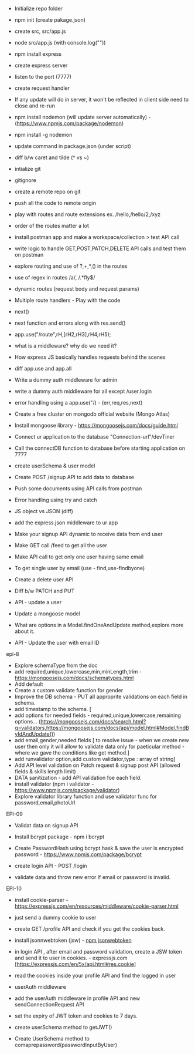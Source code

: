 - Initialize repo folder
- npm init (create pakage.json)
- create src, src/app.js
- node src/app.js (with console.log(""))
- npm install express
- create express server
- listen to the port (7777)
- create request handler
- If any update will do in server, it won't be reflected in client side need to close and re-run
- npm install nodemon (will update server automatically) - (https://www.npmjs.com/package/nodemon)
- npm install -g nodemon
- update command in package.json (under script)
- diff b/w caret and tilde (^ vs ~)

- intialize git 
- gitignore
- create a remote repo on git
- push all the code to remote origin
- play with routes and route extensions ex. /hello,/hello/2,/xyz
- order of the routes matter a lot
- install postman app and make a workspace/collection > test API call
- write logic to handle GET,POST,PATCH,DELETE API calls and test them on postman
- explore routing and use of ?,+,*,() in the routes
- use of regex in routes /a/, /.*fly$/
- dynamic routes (request body and request params)

- Multiple route handlers - Play with the code
- next()
- next function and errors along with res.send()
- app.use("/route",rH,[rH2,rH3],rH4,rH5);
- what is a middleware? why do we need it?
- How express JS basically handles requests behind the scenes
- diff app.use and app.all
- Write a dummy auth middleware for admin
- write a dummy auth middleware for all except /user.login
- error handling using a app.use("/) - (err,req,res,next)

- Create a free cluster on mongodb official website (Mongo Atlas)
- Install mongoose library - https://mongoosejs.com/docs/guide.html
- Connect ur application to the database "Connection-url"/devTiner
- Call the connectDB function to database before starting application on 7777
- create userSchema & user model
- Create POST /signup API to add data to database
- Push some documents using API calls from postman
- Error handling using try and catch

- JS object vs JSON (diff)
- add the express.json middleware to ur app
- Make your signup API dynamic to receive data from end user
- Make GET call /feed to get all the user
- Make API call to get only one user having same email
- To get single user by email (use - find,use-findbyone)
- Create a delete user API
- Diff b/w PATCH and PUT
- API - update a user
- Update a mongoose model
- What are options in a Model.findOneAndUpdate method,explore more about it.
- API - Update the user with email ID

epi-8
- Explore schemaType from the doc
- add required,unique,lowercase,min,minLength,trim - https://mongoosejs.com/docs/schematypes.html
- Add default
- Create a custom validate function for gender
- Improve the DB schema - PUT all approprite validations on each field in schema.
- add timestamp to the schema.
[
- add options for needed fields - required,unique,lowercase,remaining options... (https://mongoosejs.com/docs/search.html?q=validators,https://mongoosejs.com/docs/api/model.html#Model.findByIdAndUpdate())
- add email,gender,needed fields
  [ to resolve issue - when we create new user then only it will allow to validate data only for paeticular method - where we gave the conditions like get method.]
- add runvalidator option,add custom validator,type : array of string]
- Add API level validation on Patch request & signup post API (allowed fields & skills length limit)
- DATA sanitization - add API validation foe each field.
- install validator (npm i validator - https://www.npmjs.com/package/validator)
- Explore validator library function and use validator func for password,email,photoUrl

EPI-09
- Validat data on signup API
- Install bcrypt package - npm i bcrypt
- Create PasswordHash using bcrypt.hask & save the user is encrypted password - https://www.npmjs.com/package/bcrypt

- create login API - POST /login
- validate data and throw new error If email or password is invalid.

EPI-10
- install cookie-parser - https://expressjs.com/en/resources/middleware/cookie-parser.html
- just send a dummy cookie to user
- create GET /profile API and check if you get the cookies back.
- install jsonnwebtoken (jsw) - [npm jsonwebtoken](https://www.npmjs.com/package/jsonwebtoken)
- in login API , after email and password validation, create a JSW token and send it to user in cookies. - expressjs.com [https://expressjs.com/en/5x/api.html#res.cookie]
- read the cookies inside your profile API and find the logged in user

- userAuth middleware
- add the userAuth middleware in profile API and new sendConnectionRequest API
- set the expiry of JWT token and cookies to 7 days.

- create userSchema method to getJWT()
- Create UserSchema method to comaprepassword(passwordInputByUser)


